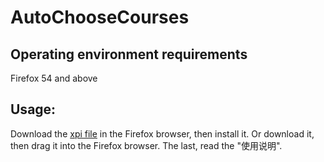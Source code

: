 # AutoChooseCourses

## Operating environment requirements

Firefox 54 and above

## Usage:

Download the [xpi file](https://github.com/MrTheWhiteHat/AutoChooseCourses/releases/download/2.3/autochoosecourses-2.3-fx.xpi) in the Firefox browser, then install it. Or download it, then drag it into the Firefox browser. The last, read the "使用说明".

